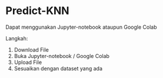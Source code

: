 # Predict-KNN

Dapat menggunakan Jupyter-notebook ataupun Google Colab 

Langkah:

1. Download File
2. Buka Jupyter-notebook / Google Colab
3. Upload File
4. Sesuaikan dengan dataset yang ada
